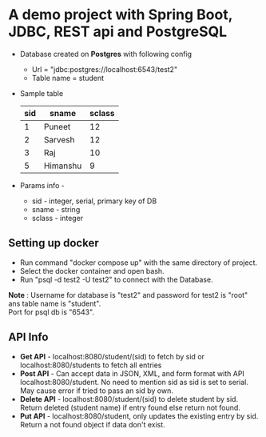 # A demo project with Spring Boot, JDBC, REST api and PostgreSQL

- Database created on **Postgres** with following config<br>
  - Url = "jdbc:postgres://localhost:6543/test2"
  - Table name = student
- Sample table

  | sid | sname    | sclass |
  | --- | -------- | ------ |
  | 1   | Puneet   | 12     |
  | 2   | Sarvesh  | 12     |
  | 3   | Raj      | 10     |
  | 5   | Himanshu | 9      |

- Params info -
  - sid - integer, serial, primary key of DB
  - sname - string
  - sclass - integer

## Setting up docker

- Run command "docker compose up" with the same directory of project.
- Select the docker container and open bash.
- Run "psql -d test2 -U test2" to connect with the Database.

**Note** : Username for database is "test2" and password for test2 is "root" ans table name is "student".<br> Port for psql db is "6543".

## API Info

- **Get API** - localhost:8080/student/(sid) to fetch by sid or localhost:8080/students to fetch all entries
- **Post API** - Can accept data in JSON, XML, and form format with API localhost:8080/student. No need to mention sid as sid is set to serial. May cause error if tried to pass an sid by own.
- **Delete API** - localhost:8080/student/(sid) to delete student by sid. Return deleted (student name) if entry found else return not found.
- **Put API** - localhost:8080/student, only updates the existing entry by sid. Return a not found object if data don't exist.
